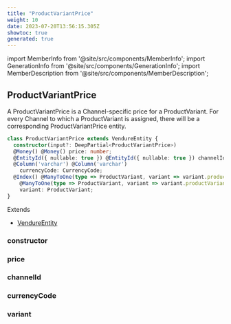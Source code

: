 ```yaml
---
title: "ProductVariantPrice"
weight: 10
date: 2023-07-20T13:56:15.305Z
showtoc: true
generated: true
---
```

<!-- This file was generated from the Vendure source. Do not modify. Instead, re-run the "docs:build" script -->
import MemberInfo from '@site/src/components/MemberInfo';
import GenerationInfo from '@site/src/components/GenerationInfo';
import MemberDescription from '@site/src/components/MemberDescription';


## ProductVariantPrice

<GenerationInfo sourceFile="packages/core/src/entity/product-variant/product-variant-price.entity.ts" sourceLine="18" packageName="@vendure/core" />

A ProductVariantPrice is a Channel-specific price for a ProductVariant. For every Channel to
which a ProductVariant is assigned, there will be a corresponding ProductVariantPrice entity.

```ts title="Signature"
class ProductVariantPrice extends VendureEntity {
  constructor(input?: DeepPartial<ProductVariantPrice>)
  @Money() @Money() price: number;
  @EntityId({ nullable: true }) @EntityId({ nullable: true }) channelId: ID;
  @Column('varchar') @Column('varchar')
    currencyCode: CurrencyCode;
  @Index() @ManyToOne(type => ProductVariant, variant => variant.productVariantPrices, { onDelete: 'CASCADE' }) @Index()
    @ManyToOne(type => ProductVariant, variant => variant.productVariantPrices, { onDelete: 'CASCADE' })
    variant: ProductVariant;
}
```
Extends

 * <a href='/typescript-api/entities/vendure-entity#vendureentity'>VendureEntity</a>



### constructor

<MemberInfo kind="method" type="(input?: DeepPartial&#60;<a href='/typescript-api/entities/product-variant-price#productvariantprice'>ProductVariantPrice</a>&#62;) => ProductVariantPrice"   />


### price

<MemberInfo kind="property" type="number"   />


### channelId

<MemberInfo kind="property" type="<a href='/typescript-api/common/id#id'>ID</a>"   />


### currencyCode

<MemberInfo kind="property" type="<a href='/typescript-api/common/currency-code#currencycode'>CurrencyCode</a>"   />


### variant

<MemberInfo kind="property" type="<a href='/typescript-api/entities/product-variant#productvariant'>ProductVariant</a>"   />


